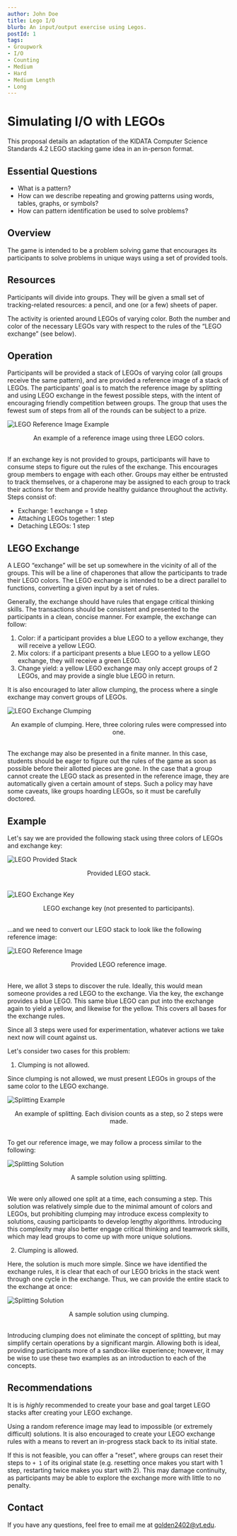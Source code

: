 ```yaml
---
author: John Doe
title: Lego I/O
blurb: An input/output exercise using Legos.
postId: 1
tags:
- Groupwork
- I/O
- Counting
- Medium
- Hard
- Medium Length
- Long
---
```

# Simulating I/O with LEGOs

This proposal details an adaptation of the KIDATA Computer Science Standards 4.2 LEGO stacking game idea in an in-person format.

## Essential Questions

- What is a pattern?
- How can we describe repeating and growing patterns using words, tables, graphs, or symbols?
- How can pattern identification be used to solve problems?

## Overview

The game is intended to be a problem solving game that encourages its participants to solve problems in unique ways using a set of provided tools.

## Resources

Participants will divide into groups. They will be given a small set of tracking-related resources: a pencil, and one (or a few) sheets of paper.

The activity is oriented around LEGOs of varying color. Both the number and color of the necessary LEGOs vary with respect to the rules of the “LEGO exchange” (see below).

## Operation

Participants will be provided a stack of LEGOs of varying color (all groups receive the same pattern), and are provided a reference image of a stack of LEGOs. The participants’ goal is to match the reference image by splitting and using LEGO exchange in the fewest possible steps, with the intent of encouraging friendly competition between groups. The group that uses the fewest sum of steps from all of the rounds can be subject to a prize.

![LEGO Reference Image Example](/lego-sort-reference-sample.png)

<center>An example of a reference image using three LEGO colors.</center>
<br />

If an exchange key is not provided to groups, participants will have to consume steps to figure out the rules of the exchange. This encourages group members to engage with each other.
Groups may either be entrusted to track themselves, or a chaperone may be assigned to each group to track their actions for them and provide healthy guidance throughout the activity. Steps consist of:

- Exchange: 1 exchange = 1 step
- Attaching LEGOs together: 1 step
- Detaching LEGOs: 1 step

## LEGO Exchange

A LEGO “exchange” will be set up somewhere in the vicinity of all of the groups. This will be a line of chaperones that allow the participants to trade their LEGO colors. The LEGO exchange is intended to be a direct parallel to functions, converting a given input by a set of rules.

Generally, the exchange should have rules that engage critical thinking skills. The transactions should be consistent and presented to the participants in a clean, concise manner. For example, the exchange can follow:

1.  Color: if a participant provides a blue LEGO to a yellow exchange, they will receive a yellow LEGO.
2.  Mix colors: if a participant presents a blue LEGO to a yellow LEGO exchange, they will receive a green LEGO.
3.  Change yield: a yellow LEGO exchange may only accept groups of 2 LEGOs, and may provide a single blue LEGO in return.

It is also encouraged to later allow clumping, the process where a single exchange may convert groups of LEGOs.

![LEGO Exchange Clumping](/lego-sort-example-clumping.png)

<center>An example of clumping. Here, three coloring rules were compressed into one.</center>
<br />

The exchange may also be presented in a finite manner. In this case, students should be eager to figure out the rules of the game as soon as possible before their allotted pieces are gone. In the case that a group cannot create the LEGO stack as presented in the reference image, they are automatically given a certain amount of steps. Such a policy may have some caveats, like groups hoarding LEGOs, so it must be carefully doctored.

## Example

Let's say we are provided the following stack using three colors of LEGOs and exchange key:

![LEGO Provided Stack](/lego-sort-example-reference.png)

<center>Provided LEGO stack.</center>
<br />

![LEGO Exchange Key](/lego-sort-example-exchange.png)

<center>LEGO exchange key (not presented to participants).</center>
<br />

...and we need to convert our LEGO stack to look like the following reference image:

![LEGO Reference Image](/lego-sort-example-target.png)

<center>Provided LEGO reference image.</center>
<br />

Here, we allot 3 steps to discover the rule. Ideally, this would mean someone provides a red LEGO to the exchange. Via the key, the exchange provides a blue LEGO. This same blue LEGO can put into the exchange again to yield a yellow, and likewise for the yellow. This covers all bases for the exchange rules.

Since all 3 steps were used for experimentation, whatever actions we take next now will count against us.

Let's consider two cases for this problem:

1.  Clumping is not allowed.

Since clumping is not allowed, we must present LEGOs in groups of the same color to the LEGO exchange.

![Splitting Example](/lego-sort-splitting.png)

<center>An example of splitting. Each division counts as a step, so 2 steps were made.</center>
<br />

To get our reference image, we may follow a process similar to the following:

![Splitting Solution](/lego-sort-example-splits.png)

<center>A sample solution using splitting.</center>
<br />

We were only allowed one split at a time, each consuming a step. This solution was relatively simple due to the minimal amount of colors and LEGOs, but prohibiting clumping may introduce excess complexity to solutions, causing participants to develop lengthy algorithms. Introducing this complexity may also better engage critical thinking and teamwork skills, which may lead groups to come up with more unique solutions.

2.  Clumping is allowed.

Here, the solution is much more simple. Since we have identified the exchange rules, it is clear that each of our LEGO bricks in the stack went through one cycle in the exchange. Thus, we can provide the entire stack to the exchange at once:

![Splitting Solution](/lego-sort-example-clumping.png)

<center>A sample solution using clumping.</center>
<br />

Introducing clumping does not eliminate the concept of splitting, but may simplify certain operations by a significant margin. Allowing both is ideal, providing participants more of a sandbox-like experience; however, it may be wise to use these two examples as an introduction to each of the concepts.

## Recommendations

It is is *highly* recommended to create your base and goal target LEGO stacks after creating your LEGO exchange.

Using a random reference image may lead to impossible (or extremely difficult) solutions. It is also encouraged to create your LEGO exchange rules with a means to revert an in-progress stack back to its initial state.

If this is not feasible, you can offer a "reset", where groups can reset their steps to `+ 1` of its original state (e.g. resetting once makes you start with 1 step, restarting twice makes you start with 2). This may damage continuity, as participants may be able to explore the exchange more with little to no penalty.

## Contact

If you have any questions, feel free to email me at golden2402@vt.edu.
